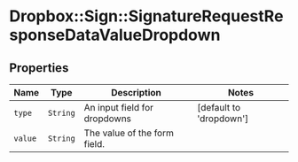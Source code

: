 # Dropbox::Sign::SignatureRequestResponseDataValueDropdown



## Properties

| Name | Type | Description | Notes |
| ---- | ---- | ----------- | ----- |
| `type` | ```String``` |  An input field for dropdowns  |  [default to 'dropdown'] |
| `value` | ```String``` |  The value of the form field.  |  |


